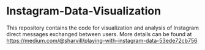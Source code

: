 # Instagram-Data-Visualization
This repository contains the code for visualization and analysis of Instagram direct messages exchanged between users. More details can be found at https://medium.com/@sharvill/playing-with-instagram-data-53ede72cb756
